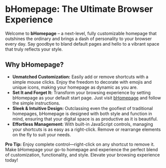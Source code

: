 # bHomepage: The Ultimate Browser Experience

Welcome to **bHomepage** – a next-level, fully customizable homepage that outshines the ordinary and brings a dash of personality to your browser every day. Say goodbye to bland default pages and hello to a vibrant space that truly reflects your style.

## Why bHomepage?

- **Unmatched Customization:** Easily add or remove shortcuts with a simple mouse clicks. Enjoy the freedom to decorate with emojis and unique icons, making your homepage as dynamic as you are.
- **Set It and Forget It:** Transform your browsing experience by setting bHomepage as your default start page. Just visit [bHomepage](https://bhomepage.netlify.app/) and follow the simple instructions.
- **Sleek & Intuitive Design:** Outclassing even the goofiest of traditional homepages, bHomepage is designed with both style and function in mind, ensuring that your digital space is as productive as it is beautiful.
- **Effortless Management:** With built-in JavaScript controls, managing your shortcuts is as easy as a right-click. Remove or rearrange elements on the fly to suit your needs.

**Pro Tip:** Enjoy complete control—right-click on any shortcut to remove it.
Make bHomepage your go-to homepage and experience the perfect blend of customization, functionality, and style. Elevate your browsing experience today!
